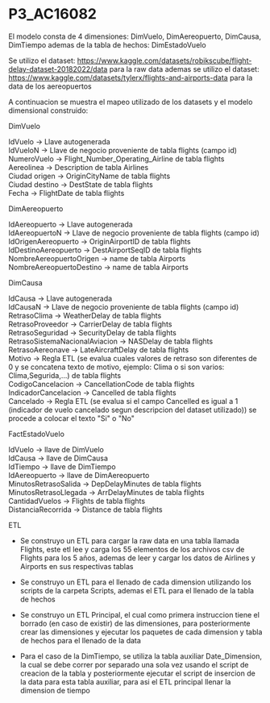 # P3_AC16082
El modelo consta de 4 dimensiones: DimVuelo, DimAereopuerto, DimCausa, DimTiempo
ademas de la tabla de hechos: DimEstadoVuelo

Se utilizo el dataset: https://www.kaggle.com/datasets/robikscube/flight-delay-dataset-20182022/data para la raw data
ademas se utilizo el dataset: https://www.kaggle.com/datasets/tylerx/flights-and-airports-data para la data de los aereopuertos

A continuacion se muestra el mapeo utilizado de los datasets y el modelo dimensional construido:

DimVuelo

IdVuelo -> Llave autogenerada <br />
IdVueloN -> Llave de negocio proveniente de tabla flights (campo id) <br />
NumeroVuelo -> Flight_Number_Operating_Airline de tabla flights <br />
Aereolinea -> Description de tabla Airlines <br />
Ciudad origen -> OriginCityName de tabla flights <br />
Ciudad destino -> DestState de tabla flights <br />
Fecha -> FlightDate de tabla flights <br />

DimAereopuerto

IdAereopuerto -> Llave autogenerada <br />
IdAereopuertoN -> Llave de negocio proveniente de tabla flights (campo id) <br />
IdOrigenAereopuerto -> OriginAirportID de tabla flights <br />
IdDestinoAereopuerto -> DestAirportSeqID de tabla flights <br />
NombreAereopuertoOrigen -> name de tabla Airports <br />
NombreAereopuertoDestino -> name de tabla Airports <br />

DimCausa

IdCausa -> Llave autogenerada <br />
IdCausaN -> Llave de negocio proveniente de tabla flights (campo id) <br />
RetrasoClima -> WeatherDelay de tabla flights <br />
RetrasoProveedor -> CarrierDelay de tabla flights <br />
RetrasoSeguridad -> SecurityDelay de tabla flights <br />
RetrasoSistemaNacionalAviacion -> NASDelay de tabla flights <br />
RetrasoAereonave -> LateAircraftDelay de tabla flights <br />
Motivo -> Regla ETL (se evalua cuales valores de retraso son diferentes de 0 y se concatena texto de motivo, ejemplo: Clima o si son varios: Clima,Segurida,...) de tabla flights <br />
CodigoCancelacion -> CancellationCode de tabla flights <br />
IndicadorCancelacion -> Cancelled de tabla flights <br />
Cancelado -> Regla ETL (se evalua si el campo Cancelled es igual a 1 (indicador de vuelo cancelado segun descripcion del dataset utilizado)) se procede a colocar el texto "Si" o "No" <br />

FactEstadoVuelo

IdVuelo -> llave de DimVuelo <br />
IdCausa -> llave de DimCausa <br />
IdTiempo -> llave de DimTiempo <br />
IdAereopuerto -> llave de DimAereopuerto <br />
MinutosRetrasoSalida -> DepDelayMinutes de tabla flights <br />
MinutosRetrasoLlegada -> ArrDelayMinutes de tabla flights <br />
CantidadVuelos -> Flights de tabla flights <br />
DistanciaRecorrida -> Distance de tabla flights <br />

ETL

* Se construyo un ETL para cargar la raw data en una tabla llamada Flights, este etl lee y carga los 55 elementos de los archivos csv de Flights para los 5 años, ademas de leer y cargar los datos de Airlines y Airports en sus respectivas tablas <br />

* Se construyo un ETL para el llenado de cada dimension utilizando los scripts de la carpeta Scripts, ademas el ETL para el llenado de la tabla de hechos <br />

* Se construyo un ETL Principal, el cual como primera instruccion tiene el borrado (en caso de existir) de las dimensiones, para posteriormente crear las dimensiones y ejecutar los paquetes de cada dimension y tabla de hechos para el llenado de la data <br />

* Para el caso de la DimTiempo, se utiliza la tabla auxiliar Date_Dimension, la cual se debe correr por separado una sola vez usando el script de creacion de la tabla y posteriormente ejecutar el script de insercion de la data para esta tabla auxiliar, para asi el ETL principal llenar la dimension de tiempo <br />